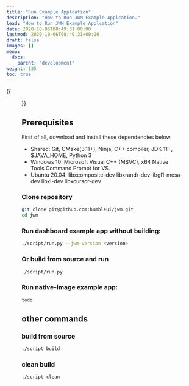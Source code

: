 ```yaml
---
title: "Run Example Applcation"
description: "How to Run JWM Example Applcation."
lead: "How to Run JWM Example Applcation"
date: 2020-10-06T08:49:31+00:00
lastmod: 2020-10-06T08:49:31+00:00
draft: false
images: []
menu:
  docs:
    parent: "development"
weight: 135
toc: true
---
```



{{<figure src="./screenshot.png" >}}

## Prerequisites

First of all, download and install these dependencies below.

- Shared: Git, CMake(3.11+), Ninja, C++ compiler, JDK 11+, $JAVA_HOME, Python 3
- Windows 10: Microsoft Visual C++ (MSVC), x64 Native Tools Command Prompt for VS.
- Ubuntu 20.04: libxcomposite-dev libxrandr-dev libgl1-mesa-dev libxi-dev libxcursor-dev

### Clone repository

```sh
git clone git@github.com:humbleui/jwm.git
cd jwm
```

### Run dashboard example app without building:

```sh
./script/run.py --jwm-version <version>
```

### Or build from source and run

```sh
./script/run.py
```

### Run native-image example app:

```sh
todo
```

## other commands

### build from source

```sh
./script build
```

### clean build

```sh
./script clean
```
